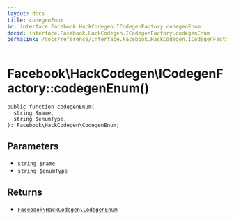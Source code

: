 ```yaml
---
layout: docs
title: codegenEnum
id: interface.Facebook.HackCodegen.ICodegenFactory.codegenEnum
docid: interface.Facebook.HackCodegen.ICodegenFactory.codegenEnum
permalink: /docs/reference/interface.Facebook.HackCodegen.ICodegenFactory.codegenEnum.md
---
```

# Facebook\\HackCodegen\\ICodegenFactory::codegenEnum()




``` Hack
public function codegenEnum(
  string $name,
  string $enumType,
): Facebook\HackCodegen\CodegenEnum;
```




## Parameters




- ` string $name `
- ` string $enumType `




## Returns




+ [` Facebook\HackCodegen\CodegenEnum `](<class.Facebook.HackCodegen.CodegenEnum.md>)